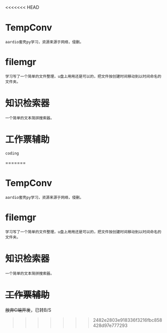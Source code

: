 <<<<<<< HEAD
# TempConv
    aardio套壳py学习，资源来源于网络，侵删。
# filemgr
    学习写了一个简单的文件整理，u盘上用用还是可以的，把文件按创建时间移动到以时间命名的文件夹。
# 知识检索器
    一个简单的文本简拼搜索器。
# 工作票辅助
    coding
   
   
=======
# TempConv
    aardio套壳py学习，资源来源于网络，侵删。
# filemgr
    学习写了一个简单的文件整理，u盘上用用还是可以的，把文件按创建时间移动到以时间命名的文件夹。
# 知识检索器
    一个简单的文本简拼搜索器。
# ~~工作票辅助~~
   ~~放弃C端开发~~，已转B/S
    
   
   
>>>>>>> 2482e2803e918336f3216fbc858428d97e777293
